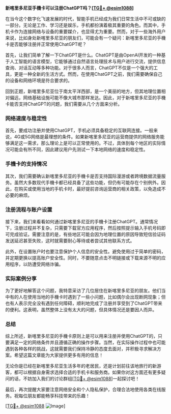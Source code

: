 **新喀里多尼亚手機卡可以注册ChatGPT吗？[[TG💪+ @esim1088](https://t.me/s/esim1088)]**

在当今这个数字化飞速发展的时代，智能手机已经成为我们日常生活中不可或缺的一部分。无论是工作、学习还是娱乐，手机都扮演着极其重要的角色。而其中，手机卡作为连接网络与设备的重要媒介，也显得尤为重要。然而，对于一些海外用户来说，比如身处新喀里多尼亚的朋友们，可能会有一个疑问：新喀里多尼亚的手機卡是否能够注册并正常使用ChatGPT呢？

首先，让我们简单了解一下ChatGPT是什么。ChatGPT是由OpenAI开发的一种基于人工智能的语言模型，它能够通过自然语言处理技术与用户进行交流，提供信息查询、对话互动等多种功能。对于很多人而言，ChatGPT不仅是一个强大的工具，更是一种全新的生活方式。然而，在使用ChatGPT之前，我们需要确保自己的设备和网络环境是符合要求的。

回到正题，新喀里多尼亚位于南太平洋西部，是一个美丽的地方，但其地理位置相对偏远，网络基础设施可能不像大城市那样发达。因此，对于新喀里多尼亚的手機卡能否支持ChatGPT的问题，我们需要从几个方面来分析。

### 网络速度与稳定性

首先，要成功注册并使用ChatGPT，手机必须具备稳定的互联网连接。一般来说，4G或5G网络是最理想的条件。如果新喀里多尼亚的运营商提供的网络服务能够满足这一需求，那么理论上是可以正常使用的。不过，具体到每个地区的实际情况可能会有所不同，因此建议用户先测试一下本地网络的速度和稳定性。

### 手機卡的支持情况

其次，我们需要确认新喀里多尼亚的手機卡是否支持国际漫游或者跨境数据流量服务。虽然大多数现代手機卡都已经具备了这些功能，但仍有可能存在个别例外。因此，在购买或使用当地的手机卡时，最好提前咨询运营商的相关政策，以免造成不必要的麻烦。

### 注册流程与账户设置

接下来，我们来看看如何通过新喀里多尼亚的手機卡注册ChatGPT。通常情况下，注册过程并不复杂，只需要下载官方应用程序，然后按照提示输入手机号码即可完成验证。需要注意的是，有些地区可能会因为地理位置的原因导致短信验证码发送延迟甚至失败，这时就需要耐心等待或者尝试其他联系方式。

此外，在设置账户时也要注意保护个人信息的安全性。避免使用过于简单的密码，并定期更换以提高账户安全性。同时，不要随意点击不明链接或下载来源不明的应用程序，以防遭受网络诈骗。

### 实际案例分享

为了更好地解答这个问题，我特意采访了几位居住在新喀里多尼亚的朋友。他们当中有的人在使用当地的手機卡时遇到了一些小问题，比如偶尔会出现断网现象；但也有人表示完全没有遇到任何障碍，顺利地完成了注册并享受到了ChatGPT带来的便利。这表明，虽然整体上没有太大的问题，但具体情况还是要因人而异。

### 总结

综上所述，新喀里多尼亚的手機卡原则上是可以用来注册并使用ChatGPT的，只要满足一定的网络条件并且遵循正确的操作步骤。当然，在实际操作过程中也可能遇到各种各样的挑战，这就需要我们保持冷静的态度去面对，并积极寻求解决方案。希望这篇文章能为大家提供更多有用的信息！

无论你是已经在新喀里多尼亚生活多年的老居民，还是计划前往该地旅行的新游客，都可以根据自身需求选择合适的手机卡和服务商。如果你对这方面还有更多疑问的话，不妨加入我们的讨论群组[[TG💪+ @esim1088](https://t.me/s/esim1088)]一起探讨吧！

最后，再次提醒大家要注意网络安全和个人隐私保护，合理合法地使用各类在线服务。祝每位朋友都能畅享科技带来的乐趣！

[[TG💪+ @esim1088](https://t.me/s/esim1088) ![Image](https://i.postimg.cc/4NQfJmqS/Snipaste-2025-05-13-00-14-12.png)]